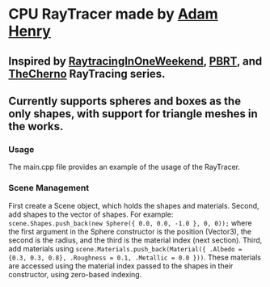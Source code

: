 # CPU RayTracer made by [Adam Henry](https://github.com/ah416)

## Inspired by [RaytracingInOneWeekend](https://raytracing.github.io/books/RayTracingInOneWeekend.html), [PBRT](https://pbr-book.org/), and [TheCherno](https://youtube.com/TheCherno) RayTracing series.
## Currently supports spheres and boxes as the only shapes, with support for triangle meshes in the works.

### Usage
The main.cpp file provides an example of the usage of the RayTracer.

### Scene Management
First create a Scene object, which holds the shapes and materials.
Second, add shapes to the vector of shapes. For example: `scene.Shapes.push_back(new Sphere({ 0.0, 0.0, -1.0 }, 0, 0));` where the first argument in the Sphere constructor is the position (Vector3), the second is the radius, and the third is the material index (next section).
Third, add materials using `scene.Materials.push_back(Material({ .Albedo = {0.3, 0.3, 0.8}, .Roughness = 0.1, .Metallic = 0.0 }))`. These materials are accessed using the material index passed to the shapes in their constructor, using zero-based indexing.